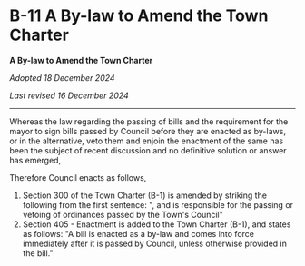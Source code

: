 # B-11 A By-law to Amend the Town Charter

**A By-law to Amend the Town Charter**

*Adopted 18 December 2024*

*Last revised 16 December 2024*

---

Whereas the law regarding the passing of bills and the requirement for the mayor to sign bills passed by Council before they are enacted as by-laws, or in the alternative, veto them and enjoin the enactment of the same has been the subject of recent discussion and no definitive solution or answer has emerged,

Therefore Council enacts as follows,

1. Section 300 of the Town Charter (B-1) is amended by striking the following from the first sentence: ", and is responsible for the passing or vetoing of ordinances passed by the Town's Council"
2. Section 405 - Enactment is added to the Town Charter (B-1), and states as follows: "A bill is enacted as a by-law and comes into force immediately after it is passed by Council, unless otherwise provided in the bill."
